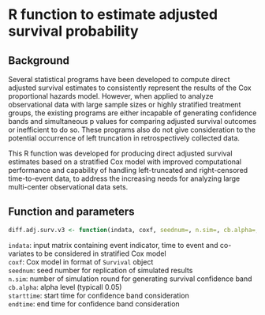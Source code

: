 # R function to estimate adjusted survival probability

## Background
Several statistical programs have been developed to compute direct adjusted survival estimates to consistently represent the results of the Cox proportional hazards model. However, when applied to analyze observational data with large sample sizes or highly stratified treatment groups, the existing programs are either incapable of generating confidence bands and simultaneous p values for comparing adjusted survival outcomes or inefficient to do so. These programs also do not give consideration to the potential occurrence of left truncation in retrospectively collected data. 

This R function was developed for producing direct adjusted survival estimates based on a stratified Cox model with improved computational performance and capability of handling left-truncated and right-censored time-to-event data, to address the increasing needs for analyzing large multi-center observational data sets.

## Function and parameters
``` R
diff.adj.surv.v3 <- function(indata, coxf, seednum=, n.sim=, cb.alpha=, starttime=NULL, endtime=NULL)
```
`indata`: input matrix containing event indicator, time to event and co-variates to be considered in stratified Cox model  
`coxf`: Cox model in format of `Survival` object  
`seednum`: seed number for replication of simulated results  
`n.sim`: number of simulation round for generating survival confidence band  
`cb.alpha`: alpha level (typicall 0.05)  
`starttime`: start time for confidence band consideration  
`endtime`: end time for confidence band consideration  
